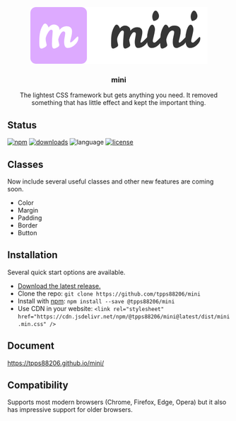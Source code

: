 <p align="center">
  <a href="https://github.com/tpps88206/mini">
    <img src="logo.png" alt="logo">
  </a>
  <h3 align="center">mini</h3>
  <p align="center">
    The lightest CSS framework but gets anything you need. It removed something that has little effect and kept the important thing.
  </p>
</p>

## Status

[![npm](https://img.shields.io/npm/v/@tpps88206/mini.svg)](https://www.npmjs.com/package/@tpps88206/mini)
[![downloads](https://img.shields.io/npm/dt/@tpps88206/mini.svg)](https://www.npmjs.com/package/@tpps88206/mini)
![language](https://img.shields.io/badge/language-css-orange.svg)
[![license](https://img.shields.io/badge/license-MIT-000000.svg)](https://github.com/tpps88206/mini/blob/master/LICENSE)

## Classes

Now include several useful classes and other new features are coming soon.

* Color
* Margin
* Padding
* Border
* Button

## Installation

Several quick start options are available.

* [Download the latest release.](https://github.com/tpps88206/mini/archive/v1.0.2.zip)
* Clone the repo: `git clone https://github.com/tpps88206/mini`
* Install with [npm](https://www.npmjs.com/): `npm install --save @tpps88206/mini`
* Use CDN in your website: 
  `<link rel="stylesheet" href="https://cdn.jsdelivr.net/npm/@tpps88206/mini@latest/dist/mini.min.css" />`

## Document

https://tpps88206.github.io/mini/

## Compatibility

Supports most modern browsers (Chrome, Firefox, Edge, Opera) but it also has impressive support for older browsers.
